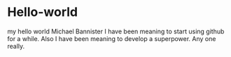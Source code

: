 # Hello-world
my hello world
Michael Bannister
I have been meaning to start using github for a while. Also I have been meaning
to develop a superpower. Any one really.
